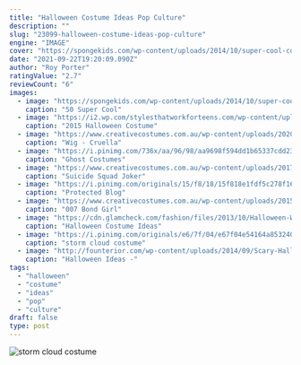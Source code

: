 ```yaml
---
title: "Halloween Costume Ideas Pop Culture"
description: ""
slug: "23099-halloween-costume-ideas-pop-culture"
engine: "IMAGE"
cover: "https://spongekids.com/wp-content/uploads/2014/10/super-cool-costume-ideas/11-scarecrow-costume.jpg"
date: "2021-09-22T19:20:09.090Z"
author: "Roy Porter"
ratingValue: "2.7"
reviewCount: "6"
images:
  - image: "https://spongekids.com/wp-content/uploads/2014/10/super-cool-costume-ideas/11-scarecrow-costume.jpg"
    caption: "50 Super Cool"
  - image: "https://i2.wp.com/stylesthatworkforteens.com/wp-content/uploads/2015/10/2015-Halloween-Costume-Ideas-for-Teens-Girls-10.jpg?resize=529%2C756"
    caption: "2015 Halloween Costume"
  - image: "https://www.creativecostumes.com.au/wp-content/uploads/2020/10/Wig-Cruella-Black-and-White.jpg"
    caption: "Wig - Cruella"
  - image: "https://i.pinimg.com/736x/aa/96/98/aa9698f594dd1b65337cdd2335be11d2--ghost-costumes-family-costumes.jpg"
    caption: "Ghost Costumes"
  - image: "https://www.creativecostumes.com.au/wp-content/uploads/2017/03/joker-suicide-768x1024.jpg"
    caption: "Suicide Squad Joker"
  - image: "https://i.pinimg.com/originals/15/f8/18/15f818e1fdf5c278f16549b291d9ec37.jpg"
    caption: "Protected Blog"
  - image: "https://www.creativecostumes.com.au/wp-content/uploads/2015/08/BCP_7889-768x1024.jpg"
    caption: "007 Bond Girl"
  - image: "https://cdn.glamcheck.com/fashion/files/2013/10/Halloween-Witch-Costume-for-Little-Girls.jpg"
    caption: "Halloween Costume Ideas"
  - image: "https://i.pinimg.com/originals/e6/7f/04/e67f04e54164a853240f4652e70350bc.jpg"
    caption: "storm cloud costume"
  - image: "http://founterior.com/wp-content/uploads/2014/09/Scary-Halloween-costume-for-older-ladies.jpg"
    caption: "Halloween Ideas -"
tags:
  - "halloween"
  - "costume"
  - "ideas"
  - "pop"
  - "culture"
draft: false
type: post
---
```



![storm cloud costume](https://i.pinimg.com/originals/e6/7f/04/e67f04e54164a853240f4652e70350bc.jpg "storm cloud costume")


<!--inArticleAds-->

<!--galleryOne-->


<!--inArticleAds-->

<!--galleryTwo-->


<!--galleryThree-->

